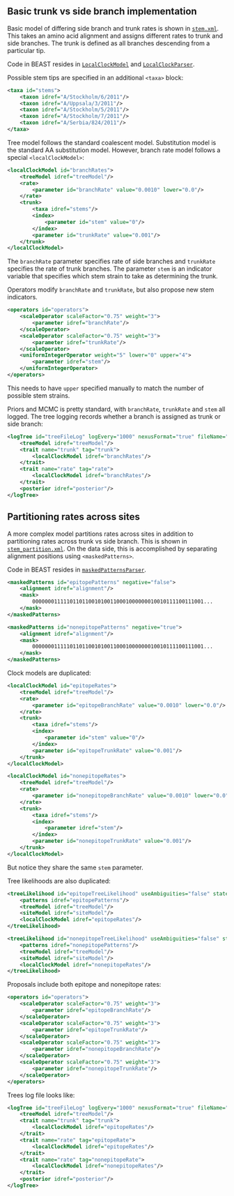 ## Basic trunk vs side branch implementation

Basic model of differing side branch and trunk rates is shown in [`stem.xml`](https://github.com/trvrb/stem/blob/master/spec/stem.xml).  This takes an amino acid alignment and assigns different rates to trunk and side branches.  The trunk is defined as all branches descending from a particular tip.  

Code in BEAST resides in [`LocalClockModel`](https://code.google.com/p/beast-mcmc/source/browse/trunk/src/dr/evomodel/branchratemodel/LocalClockModel.java) and [`LocalClockParser`](https://code.google.com/p/beast-mcmc/source/browse/trunk/src/dr/evomodelxml/branchratemodel/LocalClockModelParser.java).

Possible stem tips are specified in an additional `<taxa>` block:

```xml
<taxa id="stems">
	<taxon idref="A/Stockholm/6/2011"/>
	<taxon idref="A/Uppsala/3/2011"/>
	<taxon idref="A/Stockholm/5/2011"/>
	<taxon idref="A/Stockholm/7/2011"/>
	<taxon idref="A/Serbia/824/2011"/>		
</taxa>
```

Tree model follows the standard coalescent model.  Substitution model is the standard AA substitution model.  However, branch rate model follows a special `<localClockModel>`:

```xml
<localClockModel id="branchRates">
	<treeModel idref="treeModel"/>
	<rate>
		<parameter id="branchRate" value="0.0010" lower="0.0"/>
	</rate>
	<trunk>
		<taxa idref="stems"/>
		<index>
			<parameter id="stem" value="0"/>
		</index>
		<parameter id="trunkRate" value="0.001"/>
	</trunk>
</localClockModel>
```

The `branchRate` parameter specifies rate of side branches and `trunkRate` specifies the rate of trunk branches.  The parameter `stem` is an indicator variable that specifies which stem strain to take as determining the trunk.

Operators modify `branchRate` and `trunkRate`, but also propose new stem indicators.

```xml
<operators id="operators">
	<scaleOperator scaleFactor="0.75" weight="3">
		<parameter idref="branchRate"/>
	</scaleOperator>
	<scaleOperator scaleFactor="0.75" weight="3">
		<parameter idref="trunkRate"/>
	</scaleOperator>
	<uniformIntegerOperator weight="5" lower="0" upper="4">
		<parameter idref="stem"/>
	</uniformIntegerOperator>	
</operators>	
```

This needs to have `upper` specified manually to match the number of possible stem strains.

Priors and MCMC is pretty standard, with `branchRate`, `trunkRate` and `stem` all logged.  The tree logging records whether a branch is assigned as trunk or side branch:

```xml
<logTree id="treeFileLog" logEvery="1000" nexusFormat="true" fileName="stem.trees" sortTranslationTable="true">
	<treeModel idref="treeModel"/>
	<trait name="trunk" tag="trunk">
		<localClockModel idref="branchRates"/>
	</trait>
	<trait name="rate" tag="rate">
		<localClockModel idref="branchRates"/>
	</trait>		
	<posterior idref="posterior"/>
</logTree>
```

## Partitioning rates across sites

A more complex model partitions rates across sites in addition to partitioning rates across trunk vs side branch.  This is shown in [`stem_partition.xml`](https://github.com/trvrb/stem/blob/master/spec/stem_partition.xml).  On the data side, this is accomplished by separating alignment positions using `<maskedPatterns>`.

Code in BEAST resides in [`maskedPatternsParser`](https://code.google.com/p/beast-mcmc/source/browse/trunk/src/dr/evoxml/MaskedPatternsParser.java).

```xml
<maskedPatterns id="epitopePatterns" negative="false">
	<alignment idref="alignment"/>
	<mask>
		0000000111110110110010100110001000000010010111100111001...
	</mask>
</maskedPatterns>

<maskedPatterns id="nonepitopePatterns" negative="true">
	<alignment idref="alignment"/>
	<mask>
		0000000111110110110010100110001000000010010111100111001...
	</mask>
</maskedPatterns>   
```

Clock models are duplicated:

```xml
<localClockModel id="epitopeRates">
	<treeModel idref="treeModel"/>
	<rate>
		<parameter id="epitopeBranchRate" value="0.0010" lower="0.0"/>
	</rate>
	<trunk>
		<taxa idref="stems"/>
		<index>
			<parameter id="stem" value="0"/>
		</index>
		<parameter id="epitopeTrunkRate" value="0.001"/>
	</trunk>
</localClockModel>

<localClockModel id="nonepitopeRates">
	<treeModel idref="treeModel"/>
	<rate>
		<parameter id="nonepitopeBranchRate" value="0.0010" lower="0.0"/>
	</rate>
	<trunk>
		<taxa idref="stems"/>
		<index>
			<parameter idref="stem"/>
		</index>
		<parameter id="nonepitopeTrunkRate" value="0.001"/>
	</trunk>
</localClockModel>	
```

But notice they share the same `stem` parameter.

Tree likelihoods are also duplicated:

```xml
<treeLikelihood id="epitopeTreeLikelihood" useAmbiguities="false" stateTagName="states">
	<patterns idref="epitopePatterns"/>
	<treeModel idref="treeModel"/>
	<siteModel idref="siteModel"/>
	<localClockModel idref="epitopeRates"/>
</treeLikelihood>

<treeLikelihood id="nonepitopeTreeLikelihood" useAmbiguities="false" stateTagName="states">
	<patterns idref="nonepitopePatterns"/>
	<treeModel idref="treeModel"/>
	<siteModel idref="siteModel"/>
	<localClockModel idref="nonepitopeRates"/>
</treeLikelihood>	
```

Proposals include both epitope and nonepitope rates:

```xml
<operators id="operators">
	<scaleOperator scaleFactor="0.75" weight="3">
		<parameter idref="epitopeBranchRate"/>
	</scaleOperator>
	<scaleOperator scaleFactor="0.75" weight="3">
		<parameter idref="epitopeTrunkRate"/>
	</scaleOperator>
	<scaleOperator scaleFactor="0.75" weight="3">
		<parameter idref="nonepitopeBranchRate"/>
	</scaleOperator>
	<scaleOperator scaleFactor="0.75" weight="3">
		<parameter idref="nonepitopeTrunkRate"/>
	</scaleOperator>	
</operators>		
```
Trees log file looks like:

```xml
<logTree id="treeFileLog" logEvery="1000" nexusFormat="true" fileName="stem_partition.trees" sortTranslationTable="true">
	<treeModel idref="treeModel"/>			
	<trait name="trunk" tag="trunk">
		<localClockModel idref="epitopeRates"/>
	</trait>
	<trait name="rate" tag="epitopeRate">
		<localClockModel idref="epitopeRates"/>
	</trait>
	<trait name="rate" tag="nonepitopeRate">
		<localClockModel idref="nonepitopeRates"/>
	</trait>						
	<posterior idref="posterior"/>
</logTree>
```
